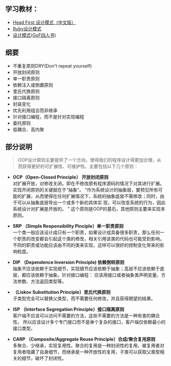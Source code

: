 ## 学习教材：
* [Head First 设计模式（中文版）](http://book.douban.com/subject/2243615/)
* [Ruby设计模式](http://book.douban.com/subject/3338834/)
* [设计模式(GoF四人书)](http://book.douban.com/subject/1052241/)

## 纲要
* 不重复原则DRY(Don't repeat yourself)
* 开放封闭原则
* 单一职责原则
* 依赖注入或倒置原则
* 里氏代换原则
* 接口隔离原则
* 封装变化
* 优先利用组合而非继承
* 针对接口编程，而不是针对实现编程
* 委托原则
* 低耦合、高内聚 

## 部分说明　　
  > OOP设计原则主要提供了一个方向，使得我们的程序设计得更加合理，从而获得更好的可扩展性、可维护性。主要包括以下几个原则： 

  * **OCP（Open-Closed Principle） 开放封闭原则**  
 对扩展开放，对修改关闭。即在不修改原有程序源码的情况下对其进行扩展。实现开闭原则的关键就在于“抽象”。 “作为系统设计的抽象层，要预见所有可能的扩展，从而使得在任何扩展情况下，系统的抽象底层不需修改；同时，由于可以从抽象底层导出一个或多个新的具体实 现，可以改变系统的行为，因此系统设计对扩展是开放的。 ” 这个原则是OOP的基石，其他原则主要来实现本原则。 

  * **SRP （Simple Responsibility Pinciple）单一职责原则**  
一个类一般应该设计成只有一个职责，如果设计成具备很多职责，那么任何一个职责的改变都会引起这个类的修改，相关引用该类的代码也可能受到影响。不同的职责或功能应该由不同的类来实现，这样可以很好的控制变化带来的影响粒度。 

  * **DIP （Dependence Inversion Principle) 依赖倒转原则**  
抽象不应该依赖于实现细节，实现细节应该依赖于抽象；高层不应该依赖于底层，都应该依赖于抽象。针对接口编程： 应该用接口或者抽象类声明变量、方法参数、方法返回类型等。 

  * **（Liskov Substitution Principle）里氏代换原则**   
子类型完全可以替换父类型，而不需要任何修改，并且获得期望的结果。 

  * **ISP （Interface Segregation Principle）接口隔离原则**  
客户端不应该可以访问不需要的方法，这些不需要的方法是一种有害的耦合性。 
所以应该设计多个专门接口而不是单个复杂的接口，客户端仅依赖最小的接口类型。 

  * **CARP （Composite/Aggregate Reuse Principle）合成/聚合复用原则**  
多聚合、少继承，实现复用性。聚合的复用是一种封闭性的复用，被复用者对复用者隐藏了自身细节，而继承是一种开放性的复用，子类可以获取父类型相关的细节，破坏了封闭性。
